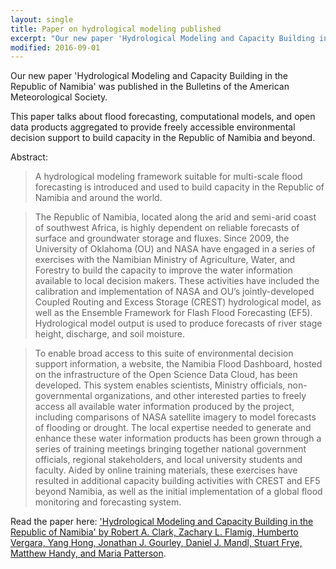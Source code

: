 ```yaml
---
layout: single
title: Paper on hydrological modeling published
excerpt: "Our new paper 'Hydrological Modeling and Capacity Building in the Republic of Namibia' was published in the Bulletins of the American Meteorological Society."
modified: 2016-09-01
---
```



Our new paper 'Hydrological Modeling and Capacity Building in the Republic of Namibia' was published in the Bulletins of the American Meteorological Society.

This paper talks about flood forecasting, computational models, and open data products aggregated to provide freely accessible environmental decision support to build capacity in the Republic of Namibia and beyond.  

Abstract:

> A hydrological modeling framework suitable for multi-scale flood forecasting is introduced and used to build capacity in the Republic of Namibia and around the world.

> The Republic of Namibia, located along the arid and semi-arid coast of southwest Africa, is highly dependent on reliable forecasts of surface and groundwater storage and fluxes. Since 2009, the University of Oklahoma (OU) and NASA have engaged in a series of exercises with the Namibian Ministry of Agriculture, Water, and Forestry to build the capacity to improve the water information available to local decision makers. These activities have included the calibration and implementation of NASA and OU’s jointly-developed Coupled Routing and Excess Storage (CREST) hydrological model, as well as the Ensemble Framework for Flash Flood Forecasting (EF5). Hydrological model output is used to produce forecasts of river stage height, discharge, and soil moisture.

> To enable broad access to this suite of environmental decision support information, a website, the Namibia Flood Dashboard, hosted on the infrastructure of the Open Science Data Cloud, has been developed. This system enables scientists, Ministry officials, non-governmental organizations, and other interested parties to freely access all available water information produced by the project, including comparisons of NASA satellite imagery to model forecasts of flooding or drought. The local expertise needed to generate and enhance these water information products has been grown through a series of training meetings bringing together national government officials, regional stakeholders, and local university students and faculty. Aided by online training materials, these exercises have resulted in additional capacity building activities with CREST and EF5 beyond Namibia, as well as the initial implementation of a global flood monitoring and forecasting system.

Read the paper here:
['Hydrological Modeling and Capacity Building in the Republic of Namibia' by Robert A. Clark, Zachary L. Flamig, Humberto Vergara, Yang Hong, Jonathan J. Gourley, Daniel J. Mandl, Stuart Frye, Matthew Handy, and Maria Patterson](http://dx.doi.org/10.1175/BAMS-D-15-00130.1).
